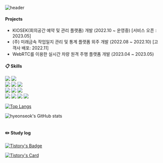 <div align="align-left"> 

![header](https://capsule-render.vercel.app/api?type=cylinder&color=black&height=50&section=header&text=김현석's%20Github&fontColor=ffffff&fontSize=20&animation=fadeIn&fontAlignY=55&desc=%20&descAlignY=62&descAlign=62)

#### Projects
- KIOSEK(회의공간 예약 및 관리 플랫폼) 개발 (2022.10 ~ 운영중) [서비스 오픈 : 2023.05]
- (주) 미래금속 작업일지 관리 및 통계 플랫폼 외주 개발 (2022.08 ~ 2022.10) [고객사 배포: 2022.11]
- WebRTC를 이용한 실시간 차량 원격 주행 플랫폼 개발 (2023.04 ~ 2023.05)

####  :clipboard: Skills
<img src="https://img.shields.io/badge/java-2E64FE?style=for-the-badge&logo=java&logoColor=white">
<img src="https://img.shields.io/badge/gradle-02303A?style=for-the-badge&logo=gradle&logoColor=white">
<br>
<img src="https://img.shields.io/badge/Spring Boot-6DB33F?style=for-the-badge&logo=springboot&logoColor=white">
<img src="https://img.shields.io/badge/Spring Security-6DB33F?style=for-the-badge&logo=springsecurity&logoColor=white">
<img src="https://img.shields.io/badge/Spring Data JPA-6DB33F?style=for-the-badge&logo=spring&logoColor=white">
<br>
<img src="https://img.shields.io/badge/MySQL-4479A1?style=for-the-badge&logo=MySQL&logoColor=white"> 
<img src="https://img.shields.io/badge/mariadb-003545?style=for-the-badge&logo=mariadb&logoColor=white">
<img src="https://img.shields.io/badge/Redis-DC382D?style=for-the-badge&logo=redis&logoColor=white">
<br>
<img src="https://img.shields.io/badge/ubuntu-E95420?style=for-the-badge&logo=ubuntu&logoColor=white">
<img src="https://img.shields.io/badge/Nginx-009639?style=for-the-badge&logo=Nginx&logoColor=white">
<img src="https://img.shields.io/badge/docker-2496ED?style=for-the-badge&logo=docker&logoColor=white">
<img src="https://img.shields.io/badge/aws-232F3E?style=for-the-badge&logo=Amazon aws&logoColor=white">
<br>

[![Top Langs](https://github-readme-stats.vercel.app/api/top-langs/?username=zabcd121&layout=compact)](https://github.com/zabcd121/github-readme-stats)

![hyeonseok's GitHub stats](https://github-readme-stats.vercel.app/api?username=zabcd121&show_icons=true&theme=radical) <br>
<br>
#### :pencil2: Study log
[![Tistory's Badge](https://github-readme-tistory-card.vercel.app/api/badge?name=devpoong%20&theme=orange)](https://devpoong.tistory.com/)

[![Tistory's Card](https://github-readme-tistory-card.vercel.app/api?name=devpoong&postId=82&theme=santorini)](https://devpoong.tistory.com/877)

</div>
<!--
**zabcd121/zabcd121** is a ✨ _special_ ✨ repository because its `README.md` (this file) appears on your GitHub profile.

Here are some ideas to get you started:

- 🔭 I’m currently working on ...
- 🌱 I’m currently learning ...
- 👯 I’m looking to collaborate on ...
- 🤔 I’m looking for help with ...
- 💬 Ask me about ...
- 📫 How to reach me: ...
- 😄 Pronouns: ...
- ⚡ Fun fact: ...
-->
